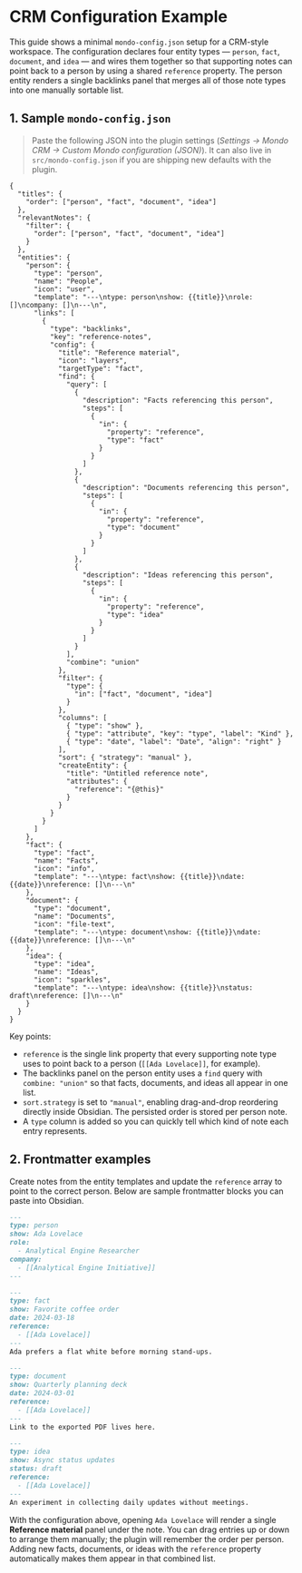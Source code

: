 # CRM Configuration Example

This guide shows a minimal `mondo-config.json` setup for a CRM-style workspace. The configuration declares four entity types — `person`, `fact`, `document`, and `idea` — and wires them together so that supporting notes can point back to a person by using a shared `reference` property. The person entity renders a single backlinks panel that merges all of those note types into one manually sortable list.

## 1. Sample `mondo-config.json`

> Paste the following JSON into the plugin settings (_Settings → Mondo CRM → Custom Mondo configuration (JSON)_). It can also live in `src/mondo-config.json` if you are shipping new defaults with the plugin.

```jsonc
{
  "titles": {
    "order": ["person", "fact", "document", "idea"]
  },
  "relevantNotes": {
    "filter": {
      "order": ["person", "fact", "document", "idea"]
    }
  },
  "entities": {
    "person": {
      "type": "person",
      "name": "People",
      "icon": "user",
      "template": "---\ntype: person\nshow: {{title}}\nrole: []\ncompany: []\n---\n",
      "links": [
        {
          "type": "backlinks",
          "key": "reference-notes",
          "config": {
            "title": "Reference material",
            "icon": "layers",
            "targetType": "fact",
            "find": {
              "query": [
                {
                  "description": "Facts referencing this person",
                  "steps": [
                    {
                      "in": {
                        "property": "reference",
                        "type": "fact"
                      }
                    }
                  ]
                },
                {
                  "description": "Documents referencing this person",
                  "steps": [
                    {
                      "in": {
                        "property": "reference",
                        "type": "document"
                      }
                    }
                  ]
                },
                {
                  "description": "Ideas referencing this person",
                  "steps": [
                    {
                      "in": {
                        "property": "reference",
                        "type": "idea"
                      }
                    }
                  ]
                }
              ],
              "combine": "union"
            },
            "filter": {
              "type": {
                "in": ["fact", "document", "idea"]
              }
            },
            "columns": [
              { "type": "show" },
              { "type": "attribute", "key": "type", "label": "Kind" },
              { "type": "date", "label": "Date", "align": "right" }
            ],
            "sort": { "strategy": "manual" },
            "createEntity": {
              "title": "Untitled reference note",
              "attributes": {
                "reference": "{@this}"
              }
            }
          }
        }
      ]
    },
    "fact": {
      "type": "fact",
      "name": "Facts",
      "icon": "info",
      "template": "---\ntype: fact\nshow: {{title}}\ndate: {{date}}\nreference: []\n---\n"
    },
    "document": {
      "type": "document",
      "name": "Documents",
      "icon": "file-text",
      "template": "---\ntype: document\nshow: {{title}}\ndate: {{date}}\nreference: []\n---\n"
    },
    "idea": {
      "type": "idea",
      "name": "Ideas",
      "icon": "sparkles",
      "template": "---\ntype: idea\nshow: {{title}}\nstatus: draft\nreference: []\n---\n"
    }
  }
}
```

Key points:

- `reference` is the single link property that every supporting note type uses to point back to a person (`[[Ada Lovelace]]`, for example).
- The backlinks panel on the person entity uses a `find` query with `combine: "union"` so that facts, documents, and ideas all appear in one list.
- `sort.strategy` is set to `"manual"`, enabling drag-and-drop reordering directly inside Obsidian. The persisted order is stored per person note.
- A `type` column is added so you can quickly tell which kind of note each entry represents.

## 2. Frontmatter examples

Create notes from the entity templates and update the `reference` array to point to the correct person. Below are sample frontmatter blocks you can paste into Obsidian.

```markdown
---
type: person
show: Ada Lovelace
role:
  - Analytical Engine Researcher
company:
  - [[Analytical Engine Initiative]]
---
```

```markdown
---
type: fact
show: Favorite coffee order
date: 2024-03-18
reference:
  - [[Ada Lovelace]]
---
Ada prefers a flat white before morning stand-ups.
```

```markdown
---
type: document
show: Quarterly planning deck
date: 2024-03-01
reference:
  - [[Ada Lovelace]]
---
Link to the exported PDF lives here.
```

```markdown
---
type: idea
show: Async status updates
status: draft
reference:
  - [[Ada Lovelace]]
---
An experiment in collecting daily updates without meetings.
```

With the configuration above, opening `Ada Lovelace` will render a single **Reference material** panel under the note. You can drag entries up or down to arrange them manually; the plugin will remember the order per person. Adding new facts, documents, or ideas with the `reference` property automatically makes them appear in that combined list.
